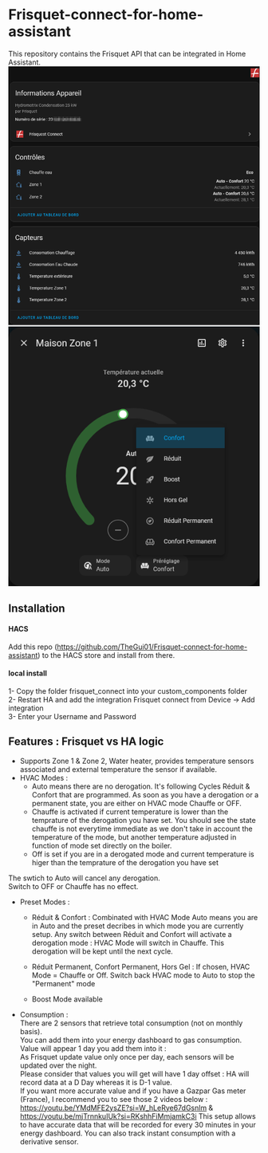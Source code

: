# Frisquet-connect-for-home-assistant
This repository contains the Frisquet API that can be integrated in Home Assistant.
![Screenshot](FrisquetDeviceSample.png)
![Screenshot](FrisquetDeviceSample2.png)

## Installation

#### HACS

Add this repo (https://github.com/TheGui01/Frisquet-connect-for-home-assistant) to the HACS store and install from there.

#### local install

1- Copy the folder frisquet_connect into your custom_components folder<br>
2- Restart HA and add the integration Frisquet connect from Device -> Add integration<br>
3- Enter your Username and Password<br>



## Features : Frisquet vs HA logic

- Supports Zone 1 & Zone 2, Water heater, provides temperature sensors associated and external temperature the sensor if available.
- HVAC Modes :
    - Auto means there are no derogation. It's following Cycles Réduit & Confort that are programmed. As soon as you have a derogation or a permanent state, you are either on HVAC mode Chauffe or OFF.<br>
    - Chauffe is activated if current temperature is lower than the temprature of the derogation you have set. You should see the state chauffe is not everytime immediate as we don't take in account the temperature of the mode, but another temperature adjusted in function of mode set directly on the boiler.<br>
    - Off is set if you are in a derogated mode and current temperature is higer than the temprature of the derogation you have set<br>

The swtich to Auto will cancel any derogation.<br>
Switch to OFF or Chauffe has no effect.<br>

- Preset Modes :
    - Réduit & Confort : Combinated with HVAC Mode Auto means you are in Auto and the preset decribes in which mode you are currently setup. Any switch between Réduit and Confort will activate a derogation mode : HVAC Mode will switch in Chauffe. This derogation will be kept until the next cycle.

    - Réduit Permanent, Confort Permanent, Hors Gel : If chosen, HVAC Mode = Chauffe or Off. Switch back HVAC mode to Auto to stop the "Permanent" mode

    - Boost Mode available

- Consumption :<br>
There are 2 sensors that retrieve total consumption (not on monthly basis).<br>
You can add them into your energy dashboard to gas consumption. Value will appear 1 day you add them into it :<br>
As Frisquet update value only once per day, each sensors will be updated over the night.<br>
Please consider that values you will get will have 1 day offset : HA will record data at a D Day whereas it is D-1 value.<br>
If you want more accurate value and if you have a Gazpar Gas meter (France), I recommend you to see those 2 videos below :<br>
https://youtu.be/YMdMFE2ysZE?si=W_hLeRye67dGsnlm  &  https://youtu.be/mjTrnnkuIUk?si=RKshhFiMmjamkC3i This setup allows to have accurate data that will be recorded for every 30 minutes in your energy dashboard. You can also track instant consumption with a derivative sensor.

